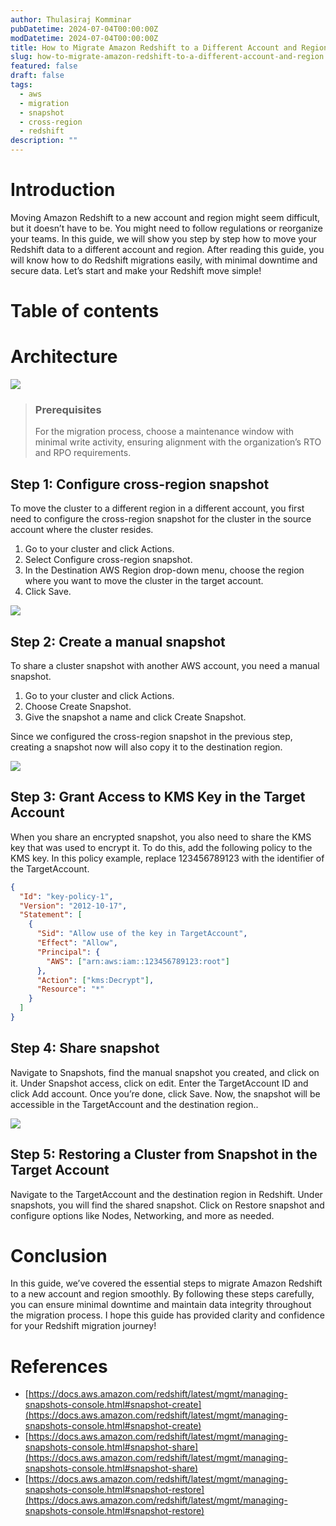 ```yaml
---
author: Thulasiraj Komminar
pubDatetime: 2024-07-04T00:00:00Z
modDatetime: 2024-07-04T00:00:00Z
title: How to Migrate Amazon Redshift to a Different Account and Region
slug: how-to-migrate-amazon-redshift-to-a-different-account-and-region
featured: false
draft: false
tags:
  - aws
  - migration
  - snapshot
  - cross-region
  - redshift
description: ""
---
```


# Introduction

Moving Amazon Redshift to a new account and region might seem difficult, but it doesn’t have to be. You might need to follow regulations or reorganize your teams. In this guide, we will show you step by step how to move your Redshift data to a different account and region. After reading this guide, you will know how to do Redshift migrations easily, with minimal downtime and secure data. Let’s start and make your Redshift move simple!

# Table of contents

# Architecture

![](../../assets/images/how-to-migrate-amazon-redshift-to-a-different-account-and-region/1.webp)

> ### Prerequisites
>
> For the migration process, choose a maintenance window with minimal write activity, ensuring alignment with the organization’s RTO and RPO requirements.

## Step 1: Configure cross-region snapshot

To move the cluster to a different region in a different account, you first need to configure the cross-region snapshot for the cluster in the source account where the cluster resides.

1. Go to your cluster and click Actions.
2. Select Configure cross-region snapshot.
3. In the Destination AWS Region drop-down menu, choose the region where you want to move the cluster in the target account.
4. Click Save.

![](../../assets/images/how-to-migrate-amazon-redshift-to-a-different-account-and-region/2.webp)

## Step 2: Create a manual snapshot

To share a cluster snapshot with another AWS account, you need a manual snapshot.

1. Go to your cluster and click Actions.
2. Choose Create Snapshot.
3. Give the snapshot a name and click Create Snapshot.

Since we configured the cross-region snapshot in the previous step, creating a snapshot now will also copy it to the destination region.

![](../../assets/images/how-to-migrate-amazon-redshift-to-a-different-account-and-region/3.webp)

## Step 3: Grant Access to KMS Key in the Target Account

When you share an encrypted snapshot, you also need to share the KMS key that was used to encrypt it. To do this, add the following policy to the KMS key. In this policy example, replace 123456789123 with the identifier of the TargetAccount.

```json
{
  "Id": "key-policy-1",
  "Version": "2012-10-17",
  "Statement": [
    {
      "Sid": "Allow use of the key in TargetAccount",
      "Effect": "Allow",
      "Principal": {
        "AWS": ["arn:aws:iam::123456789123:root"]
      },
      "Action": ["kms:Decrypt"],
      "Resource": "*"
    }
  ]
}
```

## Step 4: Share snapshot

Navigate to Snapshots, find the manual snapshot you created, and click on it. Under Snapshot access, click on edit. Enter the TargetAccount ID and click Add account. Once you’re done, click Save. Now, the snapshot will be accessible in the TargetAccount and the destination region..

![](../../assets/images/how-to-migrate-amazon-redshift-to-a-different-account-and-region/4.webp)

## Step 5: Restoring a Cluster from Snapshot in the Target Account

Navigate to the TargetAccount and the destination region in Redshift. Under snapshots, you will find the shared snapshot. Click on Restore snapshot and configure options like Nodes, Networking, and more as needed.

# Conclusion

In this guide, we’ve covered the essential steps to migrate Amazon Redshift to a new account and region smoothly. By following these steps carefully, you can ensure minimal downtime and maintain data integrity throughout the migration process. I hope this guide has provided clarity and confidence for your Redshift migration journey!

# References

- [https://docs.aws.amazon.com/redshift/latest/mgmt/managing-snapshots-console.html#snapshot-create](https://docs.aws.amazon.com/redshift/latest/mgmt/managing-snapshots-console.html#snapshot-create)
- [https://docs.aws.amazon.com/redshift/latest/mgmt/managing-snapshots-console.html#snapshot-share](https://docs.aws.amazon.com/redshift/latest/mgmt/managing-snapshots-console.html#snapshot-share)
- [https://docs.aws.amazon.com/redshift/latest/mgmt/managing-snapshots-console.html#snapshot-restore](https://docs.aws.amazon.com/redshift/latest/mgmt/managing-snapshots-console.html#snapshot-restore)
